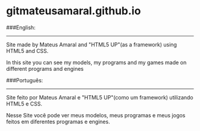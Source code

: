 # gitmateusamaral.github.io
###English:
_________
Site made by Mateus Amaral and "HTML5 UP"(as a framework) using HTML5 and CSS.

In this site you can see my models, my programs and my games made on different programs and engines


###Português:
_________
Site feito por Mateus Amaral e "HTML5 UP"(como um framework) utilizando HTML5 e CSS.

Nesse Site você pode ver meus modelos, meus programas e meus jogos feitos em diferentes programas e engines.
